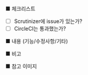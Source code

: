 ■ 체크리스트

-   [ ] Scrutinizer에 issue가 있는가?
-   [ ] CircleCI는 통과했는가?

■ 내용 (기능/수정사항/기타)

■ 비고

■ 참고 이미지
